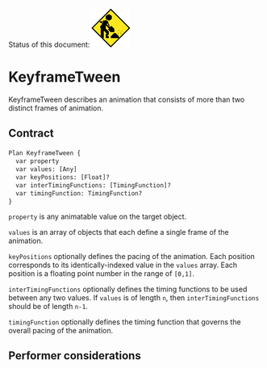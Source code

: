 Status of this document:
![](../../_assets/under-construction-flashing-barracade-animation.gif)

# KeyframeTween

KeyframeTween describes an animation that consists of more than two distinct frames of animation.

## Contract

```
Plan KeyframeTween {
  var property
  var values: [Any]
  var keyPositions: [Float]?
  var interTimingFunctions: [TimingFunction]?
  var timingFunction: TimingFunction?
}
```

`property` is any animatable value on the target object.

`values` is an array of objects that each define a single frame of the animation.

`keyPositions` optionally defines the pacing of the animation. Each position corresponds to its identically-indexed value in the `values` array. Each position is a floating point number in the range of `[0,1]`.

`interTimingFunctions` optionally defines the timing functions to be used between any two values. If `values` is of length `n`, then `interTimingFunctions` should be of length `n-1`.

`timingFunction` optionally defines the timing function that governs the overall pacing of the animation.

## Performer considerations
